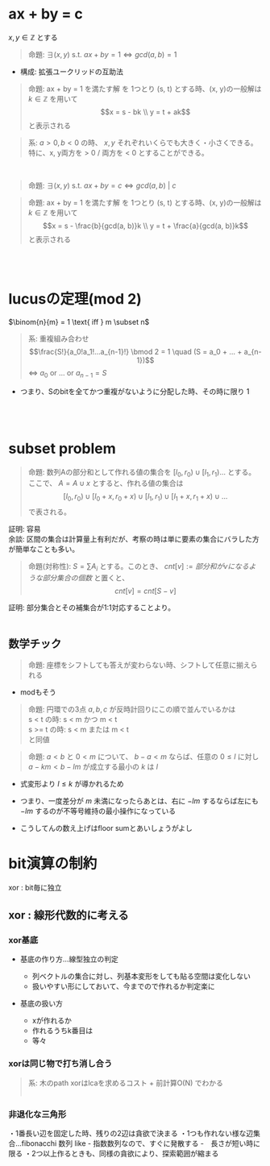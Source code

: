 # ax + by = c
$x, y \in \mathbb{Z}$ とする  
> 命題: $\exists (x, y) \ \text{s.t.} \ ax + by = 1 ⇔ gcd(a, b) = 1$
- 構成: 拡張ユークリッドの互助法
> 命題: ax + by = 1 を満たす解 を 1つとり (s, t) とする時、(x, y)の一般解は $k \in \mathbb{Z}$ を用いて  
> $$x = s - bk \\ y = t + ak$$
> と表示される

> 系: $a > 0, b < 0$ の時、 $x, y$ それぞれいくらでも大きく・小さくできる。特に、x, y両方を > 0 / 両方を < 0 とすることができる。

<br>


> 命題: $\exists (x, y) \ \text{s.t.} \ ax + by = c ⇔ gcd(a, b) \ | \ c$   

> 命題: ax + by = 1 を満たす解 を 1つとり (s, t) とする時、(x, y)の一般解は $k \in \mathbb{Z}$ を用いて  
> $$x = s - \frac{b}{gcd(a, b)}k \\ y = t + \frac{a}{gcd(a, b)}k$$
> と表示される
 

<br><br>


# lucusの定理(mod 2)
$\binom{n}{m} = 1 \text{ iff } m \subset n$

> 系: 重複組み合わせ
>$$\frac{S!}{a_0!a_1!...a_{n-1}!} \bmod 2 = 1 \quad (S = a_0 + ... + a_{n-1})$$
>⇔ $a_0 \text{ or } ... \text{ or }a_{n-1} = S$
- つまり、Sのbitを全てかつ重複がないように分配した時、その時に限り 1


<br><br>

# subset problem

> 命題: 数列Aの部分和として作れる値の集合を $[l_0, r_0) \cup [l_1, r_1) ...$ とする。ここで、 $A = A \cup {x}$ とすると、作れる値の集合は
> $$[l_0, r_0) \cup [l_0 + x, r_0 + x) \cup [l_1, r_1) \cup [l_1+x, r_1+x) \cup...$$
> で表される。

証明: 容易  
余談: 区間の集合は計算量上有利だが、考察の時は単に要素の集合にバラした方が簡単なことも多い。

> 命題(対称性): $S = \sum A_i$ とする。このとき、 $cnt[v] := 部分和がvになるような部分集合の個数$ と置くと、
> $$cnt[v] = cnt[S - v]$$

証明: 部分集合とその補集合が1:1対応することより。
<br><br>

## 数学チック
> 命題: 座標をシフトしても答えが変わらない時、シフトして任意に揃えられる
- modもそう

> 命題: 円環での3点 $a, b, c$ が反時計回りにこの順で並んでいるかは  
> s < t の時: s < m かつ m < t  
> s >= t の時: s < m または m < t  
> と同値


> 命題: $a < b$ と $0 < m$ について、 $b - a < m$ ならば、任意の $0 \le l$ に対し $a - km < b - lm$ が成立する最小の $k$ は $l$
- 式変形より $l \le k$ が導かれるため
- つまり、一度差分が $m$ 未満になったらあとは、右に $-lm$ するならば左にも $-lm$ するのが不等号維持の最小操作になっている


- こうしてんの数え上げはfloor sumとあいしょうがよし

# bit演算の制約
xor : bit毎に独立
## xor : 線形代数的に考える
### xor基底
- 基底の作り方...線型独立の判定
    - 列ベクトルの集合に対し、列基本変形をしても貼る空間は変化しない
    - 扱いやすい形にしておいて、今までので作れるか判定楽に

- 基底の扱い方
    - xが作れるか
    - 作れるうちk番目は
    - 等々



### xorは同じ物で打ち消し合う
> 系: 木のpath xorはlcaを求めるコスト + 前計算O(N) でわかる
<br><br>



### 非退化な三角形
・1番長い辺を固定した時、残りの2辺は貪欲で決まる
・1つも作れない様な辺集合...fibonacchi 数列 like
    - 指数数列なので、すぐに発散する
    -　長さが短い時に限る
・2つ以上作るときも、同様の貪欲により、探索範囲が縮まる


<br><br>